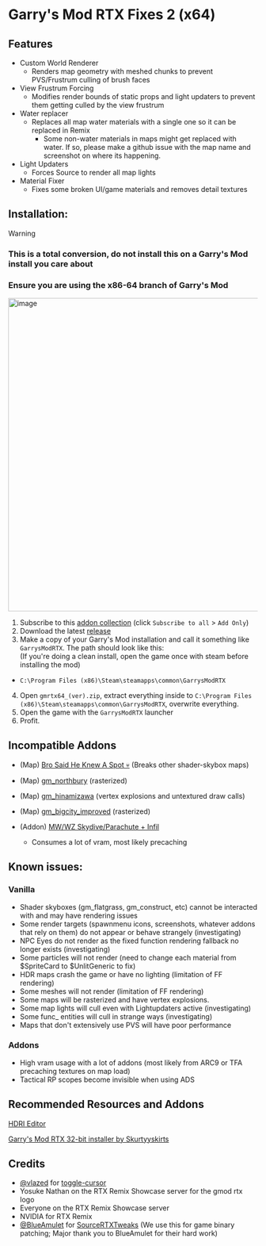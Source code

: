 
# Garry's Mod RTX Fixes 2 (x64)
## Features
- Custom World Renderer
  * Renders map geometry with meshed chunks to prevent PVS/Frustrum culling of brush faces
- View Frustrum Forcing
  * Modifies render bounds of static props and light updaters to prevent them getting culled by the view frustrum
- Water replacer
  * Replaces all map water materials with a single one so it can be replaced in Remix
    * Some non-water materials in maps might get replaced with water. If so, please make a github issue with the map name and screenshot on where its happening.
- Light Updaters
    * Forces Source to render all map lights
- Material Fixer
    * Fixes some broken UI/game materials and removes detail textures
## Installation:
> [!WARNING]
> ### This is a total conversion, do not install this on a Garry's Mod install you care about
> ### Ensure you are using the x86-64 branch of Garry's Mod
> <img width="632" alt="image" src="https://github.com/user-attachments/assets/4f26ce9f-ac2a-4469-93f0-4fcdf0dffee4" />


1. Subscribe to this [addon collection](https://steamcommunity.com/sharedfiles/filedetails/?id=3417054376) (click `Subscribe to all` > `Add Only`)
2. Download the latest [release](https://github.com/Xenthio/gmod-rtx-fixes-2/releases/latest)
3. Make a copy of your Garry's Mod installation and call it something like `GarrysModRTX`. The path should look like this:    
(If you're doing a clean install, open the game once with steam before installing the mod)
  - `C:\Program Files (x86)\Steam\steamapps\common\GarrysModRTX`

4. Open `gmrtx64_(ver).zip`, extract everything inside to
`C:\Program Files (x86)\Steam\steamapps\common\GarrysModRTX`, overwrite everything.
5. Open the game with the `GarrysModRTX` launcher
6. Profit.

## Incompatible Addons
* (Map) [Bro Said He Knew A Spot 💀](https://steamcommunity.com/sharedfiles/filedetails/?id=3252367349) (Breaks other shader-skybox maps)

* (Map) [gm_northbury](https://steamcommunity.com/sharedfiles/filedetails/?id=3251774364) (rasterized)

* (Map) [gm_hinamizawa](https://steamcommunity.com/sharedfiles/filedetails/?id=3298456705) (vertex explosions and untextured draw calls)

* (Map) [gm_bigcity_improved](https://steamcommunity.com/workshop/filedetails/?id=815782148) (rasterized)

* (Addon) [MW/WZ Skydive/Parachute + Infil](https://steamcommunity.com/sharedfiles/filedetails/?id=2635378860)
   - Consumes a lot of vram, most likely precaching

## Known issues:
### Vanilla
- Shader skyboxes (gm_flatgrass, gm_construct, etc) cannot be interacted with and may have rendering issues
- Some render targets (spawnmenu icons, screenshots, whatever addons that rely on them) do not appear or behave strangely (investigating)
- NPC Eyes do not render as the fixed function rendering fallback no longer exists (investigating)
- Some particles will not render (need to change each material from $SpriteCard to $UnlitGeneric to fix)
- HDR maps crash the game or have no lighting (limitation of FF rendering)
- Some meshes will not render (limitation of FF rendering)
- Some maps will be rasterized and have vertex explosions.
- Some map lights will cull even with Lightupdaters active (investigating)
- Some func_ entities will cull in strange ways (investigating)
- Maps that don't extensively use PVS will have poor performance

### Addons
- High vram usage with a lot of addons (most likely from ARC9 or TFA precaching textures on map load)
- Tactical RP scopes become invisible when using ADS

## Recommended Resources and Addons
[HDRI Editor](https://github.com/sambow23/hdri_cube/blob/main/README.md)

[Garry's Mod RTX 32-bit installer by Skurtyyskirts](https://github.com/skurtyyskirts/GmodRTX)

## Credits
* [@vlazed](https://github.com/vlazed/) for [toggle-cursor](https://github.com/vlazed/toggle-cursor)
* Yosuke Nathan on the RTX Remix Showcase server for the gmod rtx logo
* Everyone on the RTX Remix Showcase server
* NVIDIA for RTX Remix
* [@BlueAmulet](https://github.com/BlueAmulet) for [SourceRTXTweaks](https://github.com/BlueAmulet/SourceRTXTweaks)  (We use this for game binary patching; Major thank you to BlueAmulet for their hard work)
